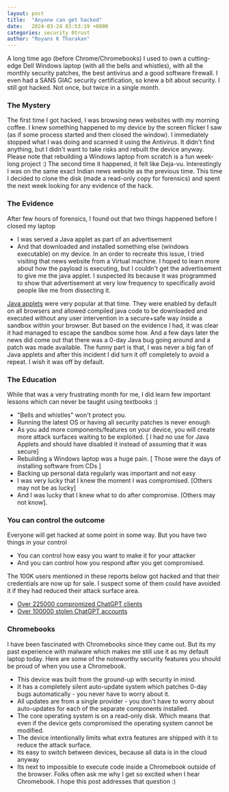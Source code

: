 ```yaml
---
layout: post
title:  "Anyone can get hacked"
date:   2024-03-24 03:53:19 +0000
categories: security 0trust  
author: "Royans K Tharakan"
---
```

A long time ago (before Chrome/Chromebooks) I used to own a cutting-edge Dell Windows laptop (with all the bells and whistles), with all the monthly security patches, the best antivirus and a good software firewall. I even had a SANS GIAC security certification, so knew a bit about security.
I still got hacked. Not once, but twice in a single month.

### The Mystery
The first time I got hacked, I was browsing news websites with my morning coffee. I knew something happened to my device by the screen flicker I saw (as if some process started and then closed the window). I immediately stopped what I was doing and scanned it using the Antivirus. It didn't find anything, but I didn't want to take risks and rebuilt the device anyway. Please note that rebuilding a Windows laptop from scratch is a fun week-long project :)
The second time it happened, it felt like Deja-vu. Interestingly I was on the same exact Indian news website as the previous time. This time I decided to clone the disk (made a read-only copy for forensics) and spent the next week looking for any evidence of the hack.
### The Evidence
After few hours of forensics, I found out that two things happened before I closed my laptop 
* I was served a Java applet as part of an advertisement 
* And that downloaded and installed something else (windows executable) on my device.
In an order to recreate this issue, I tried visiting that news website from a Virtual machine. I hoped to learn more about how the payload is executing, but I couldn't get the advertisement to give me the java applet. I suspected its because it was programmed to show that advertisement at very low frequency to specifically avoid people like me from dissecting it.

[Java applets](https://www.java.com/en/download/help/enable_browser.html) were very popular at that time. They were enabled by default on all browsers and allowed compiled java code to be downloaded and executed without any user intervention in a secure+safe way inside a sandbox within your browser. But based on the evidence I had, it was clear it had managed to escape the sandbox some how.
And a few days later the news did come out that there was a 0-day Java bug going around and a patch was made available. 
The funny part is that, I was never a big fan of Java applets and after this incident I did turn it off completely to avoid a repeat. I wish it was off by default.

### The Education
While that was a very frustrating month for me, I did learn few important lessons which can never be taught using textbooks :)
* "Bells and whistles" won't protect you.
* Running the latest OS or having all security patches is never enough
* As you add more components/features on your device, you will create more attack surfaces waiting to be exploited. [ I had no use for Java Applets and should have disabled it instead of assuming that it was secure]
* Rebuilding a Windows laptop was a huge pain. [ Those were the days of installing software from CDs ]
* Backing up personal data regularly was important and not easy
* I was very lucky that I knew the moment I was compromised. [Others may not be as lucky]
* And I was lucky that I knew what to do after compromise. [Others may not know].

### You can control the outcome
Everyone will get hacked at some point in some way. But you have two things in your control
* You can control how easy you want to make it for your attacker
* And you can control how you respond after you get compromised. 

The 100K users mentioned in these reports below got hacked and that their credentials are now up for sale. I suspect some of them could have avoided it if they had reduced their attack surface area.
* [Over 225000 compromized ChatGPT clients](https://thehackernews.com/2024/03/over-225000-compromised-chatgpt.html)
* [Over 100000 stolen ChatGPT accounts](https://thehackernews.com/2023/06/over-100000-stolen-chatgpt-account.html)

### Chromebooks
I have been fascinated with Chromebooks since they came out. But its my past experience with malware which makes me still use it as my default laptop today. 
Here are some of the noteworthy security features you should be proud of when you use a Chromebook. 
* This device was built from the ground-up with security in mind. 
* It has a completely silent auto-update system which patches 0-day bugs automatically - you never have to worry about it.
* All updates are from a single provider - you don't have to worry about auto-updates for each of the separate components installed.
* The core operating system is on a read-only disk. Which means that even if the device gets compromised the operating system cannot be modified.
* The device intentionally limits what extra features are shipped with it to reduce the attack surface.
* Its easy to switch between devices, because all data is in the cloud anyway
* Its next to impossible to execute code inside a Chromebook outside of the browser.
Folks often ask me why I get so excited when I hear Chromebook. I hope this post addresses that question :)
